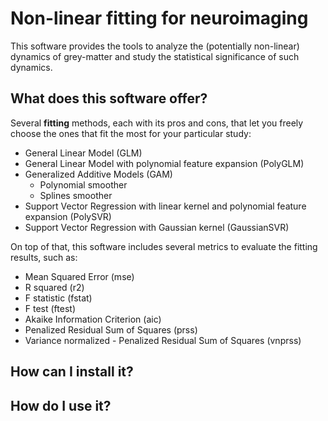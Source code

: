 # Non-linear fitting for neuroimaging

This software provides the tools to analyze the (potentially non-linear)
dynamics of grey-matter and study the
statistical significance of such dynamics.

## What does this software offer?

Several **fitting** methods, each with its pros and cons, that
let you freely choose the ones that fit the most for your
particular study:

- General Linear Model (GLM)
- General Linear Model with polynomial feature expansion (PolyGLM)
- Generalized Additive Models (GAM)
    - Polynomial smoother
    - Splines smoother
- Support Vector Regression with linear kernel and polynomial feature expansion (PolySVR)
- Support Vector Regression with Gaussian kernel (GaussianSVR)

On top of that, this software includes several metrics to
evaluate the fitting results, such as:

- Mean Squared Error (mse)
- R squared (r2)
- F statistic (fstat)
- F test (ftest)
- Akaike Information Criterion (aic)
- Penalized Residual Sum of Squares (prss)
- Variance normalized - Penalized Residual Sum of Squares (vnprss)

## How can I install it?


## How do I use it?

